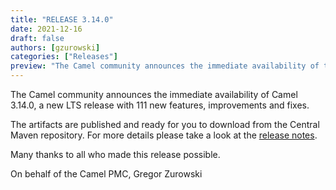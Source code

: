 ```yaml
---
title: "RELEASE 3.14.0"
date: 2021-12-16
draft: false
authors: [gzurowski]
categories: ["Releases"]
preview: "The Camel community announces the immediate availability of the new Camel 3.14.0 LTS release"
---
```



The Camel community announces the immediate availability of Camel 3.14.0, a new LTS release with 111 new features, improvements and fixes.

The artifacts are published and ready for you to download from the Central Maven repository. For more details please take a look at the [release notes](/releases/release-3.14.0/).

Many thanks to all who made this release possible.

On behalf of the Camel PMC,
Gregor Zurowski
